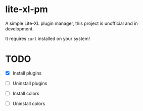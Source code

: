 # lite-xl-pm

A simple Lite-XL plugin manager, this project is unofficial and in development.

It requires `curl` installed on your system!


# TODO

  - [X] Install plugins
  - [ ] Uninstall plugins
  - [ ] Install colors
  - [ ] Uninstall colors

